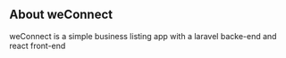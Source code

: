 
## About weConnect

weConnect is a simple business listing app with a laravel backe-end and react front-end

